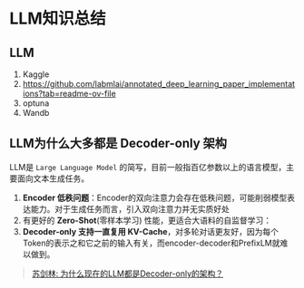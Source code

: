 
# LLM知识总结

## LLM

1. Kaggle
2. https://github.com/labmlai/annotated_deep_learning_paper_implementations?tab=readme-ov-file
3. optuna
4. Wandb

## LLM为什么大多都是 Decoder-only 架构

LLM是 `Large Language Model` 的简写，目前一般指百亿参数以上的语言模型，主要面向文本生成任务。

1. **Encoder 低秩问题**：Encoder的双向注意力会存在低秩问题，可能削弱模型表达能力。对于生成任务而言，引入双向注意力并无实质好处
2. 有更好的 **Zero-Shot**(零样本学习) 性能，更适合大语料的自监督学习：
3. **Decoder-only 支持一直复用 KV-Cache**，对多轮对话更友好，因为每个Token的表示之和它之前的输入有关，而encoder-decoder和PrefixLM就难以做到。


> [苏剑林: 为什么现在的LLM都是Decoder-only的架构？](https://kexue.fm/archives/9529)